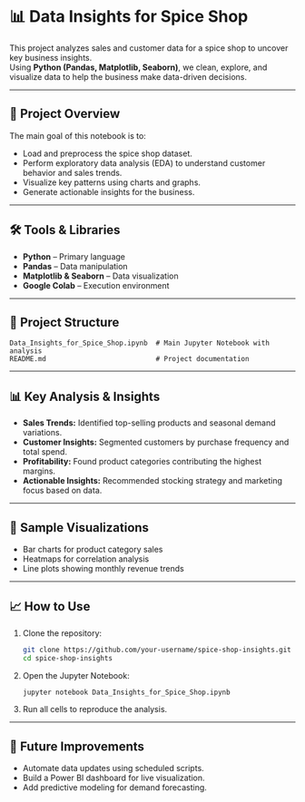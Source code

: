 # 📊 Data Insights for Spice Shop

This project analyzes sales and customer data for a spice shop to uncover key business insights.  
Using **Python (Pandas, Matplotlib, Seaborn)**, we clean, explore, and visualize data to help the business make data-driven decisions.

---

## 🚀 Project Overview
The main goal of this notebook is to:
- Load and preprocess the spice shop dataset.
- Perform exploratory data analysis (EDA) to understand customer behavior and sales trends.
- Visualize key patterns using charts and graphs.
- Generate actionable insights for the business.

---

## 🛠️ Tools & Libraries
- **Python** – Primary language  
- **Pandas** – Data manipulation  
- **Matplotlib & Seaborn** – Data visualization  
- **Google Colab** – Execution environment  

---

## 📂 Project Structure
```
Data_Insights_for_Spice_Shop.ipynb  # Main Jupyter Notebook with analysis
README.md                           # Project documentation
```

---

## 📊 Key Analysis & Insights
- **Sales Trends:** Identified top-selling products and seasonal demand variations.  
- **Customer Insights:** Segmented customers by purchase frequency and total spend.  
- **Profitability:** Found product categories contributing the highest margins.  
- **Actionable Insights:** Recommended stocking strategy and marketing focus based on data.

---

## 📸 Sample Visualizations
- Bar charts for product category sales  
- Heatmaps for correlation analysis  
- Line plots showing monthly revenue trends  

---

## 📈 How to Use
1. Clone the repository:
   ```bash
   git clone https://github.com/your-username/spice-shop-insights.git
   cd spice-shop-insights
   ```
2. Open the Jupyter Notebook:
   ```bash
   jupyter notebook Data_Insights_for_Spice_Shop.ipynb
   ```
3. Run all cells to reproduce the analysis.

---

## 🔮 Future Improvements
- Automate data updates using scheduled scripts.  
- Build a Power BI dashboard for live visualization.  
- Add predictive modeling for demand forecasting.  
